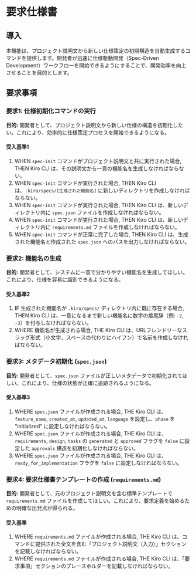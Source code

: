 # 要求仕様書

## 導入

本機能は、プロジェクト説明文から新しい仕様策定の初期構造を自動生成するコマンドを提供します。開発者が迅速に仕様駆動開発（Spec-Driven Development）ワークフローを開始できるようにすることで、開発効率を向上させることを目的とします。

## 要求事項

### 要求1: 仕様初期化コマンドの実行

**目的:** 開発者として、プロジェクト説明文から新しい仕様の構造を初期化したい。これにより、効率的に仕様策定プロセスを開始できるようになる。

#### 受入基準1

1. WHEN `spec-init` コマンドがプロジェクト説明文と共に実行された場合, THEN Kiro CLI は、その説明文から一意の機能名を生成しなければならない。
2. WHEN `spec-init` コマンドが実行された場合, THEN Kiro CLI は、`.kiro/specs/[生成された機能名]` に新しいディレクトリを作成しなければならない。
3. WHEN `spec-init` コマンドが実行された場合, THEN Kiro CLI は、新しいディレクトリ内に `spec.json` ファイルを作成しなければならない。
4. WHEN `spec-init` コマンドが実行された場合, THEN Kiro CLI は、新しいディレクトリ内に `requirements.md` ファイルを作成しなければならない。
5. WHEN `spec-init` コマンドが正常に完了した場合, THEN Kiro CLI は、生成された機能名と作成された `spec.json` へのパスを出力しなければならない。

### 要求2: 機能名の生成

**目的:** 開発者として、システムに一意で分かりやすい機能名を生成してほしい。これにより、仕様を容易に識別できるようになる。

#### 受入基準2

1. IF 生成された機能名が `.kiro/specs/` ディレクトリ内に既に存在する場合, THEN Kiro CLI は、一意になるまで新しい機能名に数字の接尾辞（例: `-2`, `-3`）を付与しなければならない。
2. WHERE 機能名が生成される場合, THE Kiro CLI は、URLフレンドリーなスラッグ形式（小文字、スペースの代わりにハイフン）で名前を作成しなければならない。

### 要求3: メタデータ初期化 (`spec.json`)

**目的:** 開発者として、`spec.json` ファイルが正しいメタデータで初期化されてほしい。これにより、仕様の状態が正確に追跡されるようになる。

#### 受入基準3

1. WHERE `spec.json` ファイルが作成される場合, THE Kiro CLI は、`feature_name`, `created_at`, `updated_at`, `language` を設定し、`phase` を "initialized" に設定しなければならない。
2. WHERE `spec.json` ファイルが作成される場合, THE Kiro CLI は、`requirements`, `design`, `tasks` の `generated` と `approved` フラグを `false` に設定した `approvals` 構造を初期化しなければならない。
3. WHERE `spec.json` ファイルが作成される場合, THE Kiro CLI は、`ready_for_implementation` フラグを `false` に設定しなければならない。

### 要求4: 要求仕様書テンプレートの作成 (`requirements.md`)

**目的:** 開発者として、元のプロジェクト説明文を含む標準テンプレートで `requirements.md` ファイルを作成してほしい。これにより、要求定義を始めるための明確な出発点が得られる。

#### 受入基準

1. WHERE `requirements.md` ファイルが作成される場合, THE Kiro CLI は、コマンドに提供された全文を含む「プロジェクト説明文（入力）」セクションを記載しなければならない。
2. WHERE `requirements.md` ファイルが作成される場合, THE Kiro CLI は、「要求事項」セクションのプレースホルダーを記載しなければならない。
